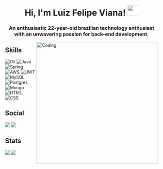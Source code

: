 <h1 align="center">Hi, I'm Luiz Felipe Viana! <a href="https://rahulmahesh.me/"><img src="https://media.giphy.com/media/hvRJCLFzcasrR4ia7z/giphy.gif" width="35px"></h1></a></h1>
<h3 align="center">An enthusiastic 22-year-old brazilian technology enthusiast with an unwavering passion for back-end development.</h3>
<img align="right" alt="Coding" width="400" src="https://cdn.dribbble.com/users/1162077/screenshots/3848914/programmer.gif">


## Skills
![Git](https://img.shields.io/badge/git-%23F05033.svg?style=for-the-badge&logo=git&logoColor=white)
![Java](https://img.shields.io/badge/Java-ED8B00?style=for-the-badge&logo=openjdk&logoColor=white)
![Spring](https://img.shields.io/badge/Spring-6DB33F?style=for-the-badge&logo=spring&logoColor=white)
![AWS](https://img.shields.io/badge/Amazon_AWS-232F3E?style=for-the-badge&logo=amazon-aws&logoColor=white)
![JWT](https://img.shields.io/badge/json%20web%20tokens-323330?style=for-the-badge&logo=json-web-tokens&logoColor=pink)
![MySQL](https://img.shields.io/badge/MySQL-00000F?style=for-the-badge&logo=mysql&logoColor=white)
![Postgres](https://img.shields.io/badge/PostgreSQL-316192?style=for-the-badge&logo=postgresql&logoColor=white)
![Mongo](https://img.shields.io/badge/MongoDB-4EA94B?style=for-the-badge&logo=mongodb&logoColor=white)
![HTML](https://img.shields.io/badge/HTML-239120?style=for-the-badge&logo=html5&logoColor=white)
![CSS](https://img.shields.io/badge/CSS-239120?&style=for-the-badge&logo=css3&logoColor=white)






## Social
<a href="https://www.linkedin.com/in/luiz-felipe-viana-9a3a28180/" target="_blank"><img src="https://img.shields.io/badge/-LinkedIn-%230077B5?style=for-the-badge&logo=linkedin&logoColor=white" target="_blank"></a> 
<a href = "mailto:luizviana.mn@gmail.com"><img src="https://img.shields.io/badge/-Gmail-%23333?style=for-the-badge&logo=gmail&logoColor=white" target="_blank"></a>



## Stats

<p><img align="left" src="https://github-readme-stats.vercel.app/api?username=LuizVian4&show_icons=true&theme=onedark" /></p>
<p><img align="center" src="https://github-readme-stats.vercel.app/api/top-langs/?username=LuizVian4" /></p>
